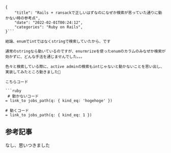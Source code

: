 ```metadata
{
    "title": "Rails + ransackで正しいはずなのになぜか検索が思っていた通りに動かない時の参考点",
    "date": "2022-02-01T00:24:12",
    "categories": "Ruby on Rails",
}```

結論、enumでintではなくstringで検索していたから、です

通常のstringなら動いているのですが、enurmrizeを使ったenumのカラムのみなぜか検索が効かずに、どんな手法を通じませんでした。。。

色々と検索している際に、active adminの検索もintじゃないと動かないことを思い出し、実装してみたところ動きました🙌

こちらコード

```ruby
 # 動かないコード
= link_to jobs_path(q: { kind_eq: 'hogehoge' })

# 動くコード
= link_to jobs_path(q: { kind_eq: 1 })
```

## 参考記事

なし、思いつきました
